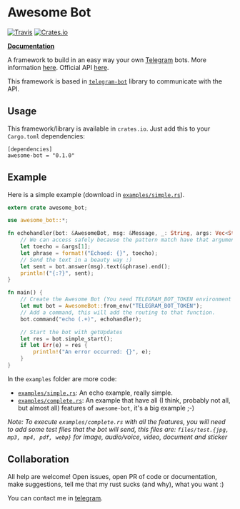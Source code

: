 Awesome Bot
===========

[![Travis](https://travis-ci.org/rockneurotiko/awesome-bot.svg?branch=master)](https://travis-ci.org/rockneurotiko/awesome-bot)
[![Crates.io](https://img.shields.io/crates/v/awesome-bot.svg)](https://crates.io/crates/awesome-bot)

[**Documentation**](http://web.neurotiko.com/awesome-bot/awesome_bot/)

A framework to build in an easy way your own [Telegram](https://telegram.org/) bots. More information [here](https://core.telegram.org/bots). Official API [here](https://core.telegram.org/bots/api).

This framework is based in [`telegram-bot`](https://github.com/LukasKalbertodt/telegram-bot) library to communicate with the API.

## Usage

This framework/library is available in `crates.io`. Just add this to your `Cargo.toml` dependencies:

```
[dependencies]
awesome-bot = "0.1.0"
```

## Example

Here is a simple example (download in [`examples/simple.rs`](https://github.com/rockneurotiko/awesome-bot/blob/master/examples/simple.rs)).

``` rust
extern crate awesome_bot;

use awesome_bot::*;

fn echohandler(bot: &AwesomeBot, msg: &Message, _: String, args: Vec<String>) {
    // We can access safely because the pattern match have that argument mandatory
    let toecho = &args[1];
    let phrase = format!("Echoed: {}", toecho);
    // Send the text in a beauty way :)
    let sent = bot.answer(msg).text(&phrase).end();
    println!("{:?}", sent);
}

fn main() {
    // Create the Awesome Bot (You need TELEGRAM_BOT_TOKEN environment with the token)
    let mut bot = AwesomeBot::from_env("TELEGRAM_BOT_TOKEN");
    // Add a command, this will add the routing to that function.
    bot.command("echo (.+)", echohandler);

    // Start the bot with getUpdates
    let res = bot.simple_start();
    if let Err(e) = res {
        println!("An error occurred: {}", e);
    }
}
```

In the `examples` folder are more code:

- [`examples/simple.rs`](https://github.com/rockneurotiko/awesome-bot/blob/master/examples/simple.rs): An echo example, really simple.
- [`examples/complete.rs`](https://github.com/rockneurotiko/awesome-bot/blob/master/examples/complete.rs): An example that have all (I think, probably not all, but almost all) features of `awesome-bot`, it's a big example ;-)

*Note: To execute `examples/complete.rs` with all the features, you will need to add some test files that the bot will send, this files are: `files/test.{jpg, mp3, mp4, pdf, webp}` for image, audio/voice, video, document and sticker*

## Collaboration

All help are welcome! Open issues, open PR of code or documentation, make suggestions, tell me that my rust sucks (and why), what you want :)

You can contact me in [telegram](https://telegram.me/rock_neurotiko).
